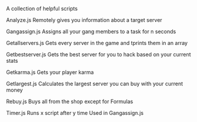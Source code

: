 A collection of helpful scripts

Analyze.js
Remotely gives you information about a target server

Gangassign.js
Assigns all your gang members to a task for n seconds

Getallservers.js
Gets every server in the game and tprints them in an array

Getbestserver.js
Gets the best server for you to hack based on your current stats

Getkarma.js
Gets your player karma

Getlargest.js
Calculates the largest server you can buy with your current money

Rebuy.js
Buys all from the shop except for Formulas

Timer.js
Runs x script after y time
Used in Gangassign.js
